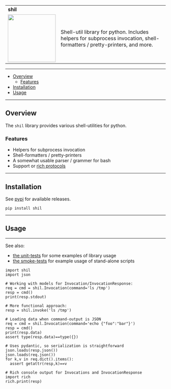 <table>
  <tr>
    <td colspan=2><strong>
    shil
      </strong>&nbsp;&nbsp;&nbsp;&nbsp;
      <small><small>
      </small></small>
    </td>
  </tr>
  <tr>
    <td width=15%><img src=img/icon.png style="width:150px"></td>
    <td>
    Shell-util library for python.  Includes helpers for subprocess invocation, shell-formatters / pretty-printers, and more.
    </td>
  </tr>
</table>

---------------------------------------------------------------------------------

  * [Overview](#overview)
    * [Features](#features)
  * [Installation](#installation)
  * [Usage](#usage)


---------------------------------------------------------------------------------

## Overview

The `shil` library provides various shell-utilities for python.

### Features

* Helpers for subprocess invocation
* Shell-formatters / pretty-printers
* A somewhat usable parser / grammer for bash
* Support or [rich protocols](#placeholder)

---------------------------------------------------------------------------------

## Installation

See [pypi](https://pypi.org/project/shil/) for available releases.

```
pip install shil
```

---------------------------------------------------------------------------------

## Usage

---------------------------------------------------------------------------------

See also:

* [the unit-tests](tests/units) for some examples of library usage
* [the smoke-tests](tests/smoke/test.sh) for example usage of stand-alone scripts

```
import shil 
import json

# Working with models for Invocation/InvocationResponse:
req = cmd = shil.Invocation(command='ls /tmp')
resp = cmd()
print(resp.stdout)

# More functional approach:
resp = shil.invoke('ls /tmp')

# Loading data when command-output is JSON
req = cmd = shil.Invocation(command='echo {"foo":"bar"}')
resp = cmd()
print(resp.data)
assert type(resp.data)==type({})

# Uses pydantic, so serialization is straightforward
json.loads(resp.json())
json.loads(req.json())
for k,v in req.dict().items():
  assert getattr(resp,k)==v

# Rich console output for Invocations and InvocationResponse
import rich
rich.print(resp)
```
